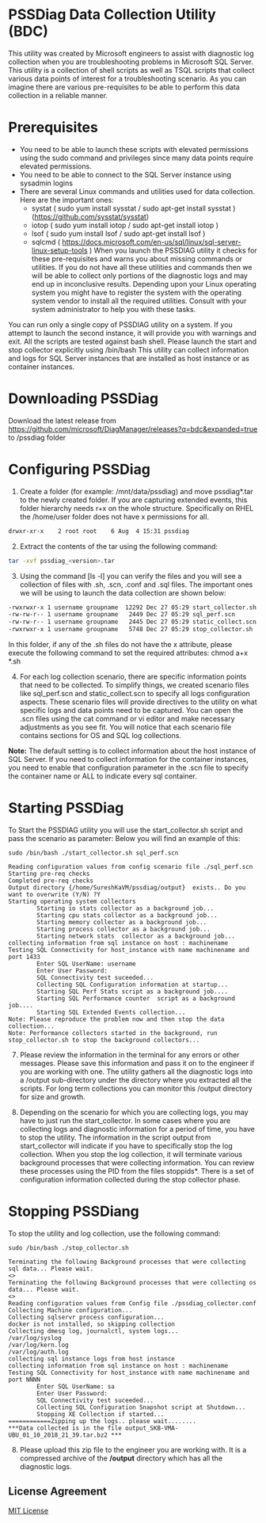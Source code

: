 # PSSDiag Data Collection Utility (BDC)

This utility was created by Microsoft engineers to assist with diagnostic log collection when you are troubleshooting problems in Microsoft SQL Server.
This utility is a collection of shell scripts as well as TSQL scripts that collect various data points of interest for a troubleshooting scenario.
As you can imagine there are various pre-requisites to be able to perform this data collection in a reliable manner.

# Prerequisites
- You need to be able to launch these scripts with elevated permissions using the sudo command and privileges since many data points require elevated permissions.
- You need to be able to connect to the SQL Server instance using sysadmin logins
- There are several Linux commands and utilities used for data collection. Here are the important ones:
  - systat ( sudo yum install sysstat / sudo apt-get install sysstat ) (https://github.com/sysstat/sysstat)
  - iotop  ( sudo yum install iotop / sudo apt-get install iotop )
  - lsof   ( sudo yum install lsof / sudo apt-get install lsof )
  - sqlcmd ( https://docs.microsoft.com/en-us/sql/linux/sql-server-linux-setup-tools )
When you launch the PSSDIAG utility it checks for these pre-requisites and warns you about missing commands or utilities.
If you do not have all these utilities and commands then we will be able to collect only portions of the diagnostic logs and may end up in inconclusive results.
Depending upon your Linux operating system you might have to register the system with the operating system vendor to install all the required utilities.
Consult with your system administrator to help you with these tasks.

You can run only a single copy of PSSDIAG utility on a system. If you attempt to launch the second instance, it will provide you with warnings and exit.
All the scripts are tested against bash shell. Please launch the start and stop collector explicitly using /bin/bash
This utility can collect information and logs for SQL Server instances that are installed as host instance or as container instances.

# Downloading PSSDiag
Download the latest release from https://github.com/microsoft/DiagManager/releases?q=bdc&expanded=true to /pssdiag folder

# Configuring PSSDiag
1. Create a folder (for example: /mnt/data/pssdiag) and move pssdiag*.tar to the newly created folder. If you are capturing extended events, this folder hierarchy needs r+x on the whole structure. Specifically on RHEL the /home/user folder does not have x permissions for all. 
   
```bash
drwxr-xr-x    2 root root    6 Aug  4 15:31 pssdiag
```

2. Extract the contents of the tar using the following command:

```bash
tar -xvf pssdiag_<version>.tar
```

3. Using the command [ls -l] you can verify the files and you will see a collection of files with .sh, .scn, .conf and .sql files. The important ones we will be using to launch the data collection are shown below:

	
```bash
-rwxrwxr-x 1 username groupname  12292 Dec 27 05:29 start_collector.sh
-rw-rw-r-- 1 username groupname   2449 Dec 27 05:29 sql_perf.scn
-rw-rw-r-- 1 username groupname   2445 Dec 27 05:29 static_collect.scn
-rwxrwxr-x 1 username groupname   5748 Dec 27 05:29 stop_collector.sh
```

        
   In this folder, if any of the .sh files do not have the x attribute, please execute the following command to set the required attributes:
      chmod a+x *.sh

4. For each log collection scenario, there are specific information points that need to be collected. To simplify things, we created scenario files like sql_perf.scn and static_collect.scn to specify all logs configuration aspects. These scenario files will provide directives to the utility on what specific logs and data points need to be captured. You can open the .scn files using the cat command or vi editor and make necessary adjustments as you see fit. You will notice that each scenario file contains sections for OS and SQL log collections.

**Note:**
The default setting is to collect information about the host instance of SQL Server. If you need to collect information for the container instances, you need to enable that configuration parameter in the .scn file to specify the container name or ALL to indicate every sql container.

# Starting PSSDiag
To Start the PSSDIAG utility you will use the start_collector.sh script and pass the scenario as parameter:
   Below you will find an example of this:

	
```
sudo /bin/bash ./start_collector.sh sql_perf.scn

Reading configuration values from config scenario file ./sql_perf.scn
Starting pre-req checks
Completed pre-req checks
Output directory {/home/SureshKaVM/pssdiag/output}  exists.. Do you want to overwrite (Y/N) ?Y
Starting operating system collectors
    	Starting io stats collector as a background job...
        Starting cpu stats collector as a background job...
        Starting memory collector as a background job...
        Starting process collector as a background job...
        Starting network stats  collector as a background job...
collecting information from sql instance on host : machinename
Testing SQL Connectivity for host_instance with name machinename and port 1433
    	Enter SQL UserName: username
        Enter User Password:
    	SQL Connectivity test suceeded...
        Collecting SQL Configuration information at startup...
        Starting SQL Perf Stats script as a background job....
        Starting SQL Performance counter  script as a background job....
        Starting SQL Extended Events collection...
Note: Please reproduce the problem now and then stop the data collection...
Note: Performance collectors started in the background, run stop_collector.sh to stop the background collectors...
```
7. Please review the information in the terminal for any errors or other messages. Please save this information and pass it on to the engineer if you are working with one. The utility gathers all the diagnostic logs into a /output sub-directory under the directory where you extracted all the scripts. For long term collections you can monitor this /output directory for size and growth.

8. Depending on the scenario for which you are collecting logs, you may have to just run the start_collector. In some cases where you are collecting logs and diagnostic information for a period of time, you have to stop the utility. The information in the script output from start_collector will indicate if you have to specifically stop the log collection.
   When you stop the log collection, it will terminate various background processes that were collecting information. You can review these processes using the PID from the files stoppids*. There is a set of configuration information collected during the stop collector phase.


# Stopping PSSDiang
To stop the utility and log collection, use the following command:


```
sudo /bin/bash ./stop_collector.sh

Terminating the following Background processes that were collecting sql data... Please wait.
<>
Terminating the following Background processes that were collecting os data... Please wait.
<>
Reading configuration values from Config file ./pssdiag_collector.conf
Collecting Machine configuration...
Collecting sqlservr process configuration...
docker is not installed, so skipping collection
Collecting dmesg log, journalctl, system logs...
/var/log/syslog
/var/log/kern.log
/var/log/auth.log
collecting sql instance logs from host instance
collecting information from sql instance on host : machinename
Testing SQL Connectivity for host_instance with name machinename and port NNNN
    	Enter SQL UserName: sa
        Enter User Password:
    	SQL Connectivity test suceeded...
        Collecting SQL Configuration Snapshot script at Shutdown...
    	Stopping XE Collection if started...
============Zipping up the logs.. please wait........
***Data collected is in the file output_SKB-VMA-UBU_01_10_2018_21_39.tar.bz2 ***
```


8. Please upload this zip file to the engineer you are working with. It is a compressed archive of the **/output** directory which has all the diagnostic logs.

## License Agreement
[MIT License](/license.md)
